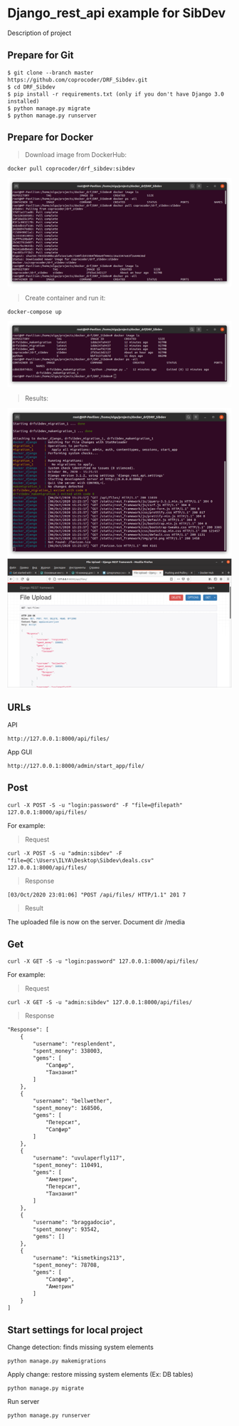 Django_rest_api example for SibDev
==================================

Description of project 

Prepare for Git
------------------
    $ git clone --branch master https://github.com/coprocoder/DRF_Sibdev.git 
    $ cd DRF_Sibdev
	$ pip install -r requirements.txt (only if you don't have Django 3.0 installed)
	$ python manage.py migrate
	$ python manage.py runserver

Prepare for Docker
------------------

>Download image from DockerHub:
 
    docker pull coprocoder/drf_sibdev:sibdev

![alt text](images/pulling.png "Процесс скачивания образа из хаба")

>Create container and run it:


    docker-compose up

![alt text](images/compose_up.png "Результат создания контейнера и запуска")
    
> Results:

![alt text](images/result_terminal.png "Результат запуска API")
![alt text](images/result_browser.png "Результат работы API")

URLs
------------------

 API
    
    http://127.0.0.1:8000/api/files/
 
 App GUI
    
    http://127.0.0.1:8000/admin/start_app/file/
    
Post
------------------
    
    curl -X POST -S -u "login:password" -F "file=@filepath" 127.0.0.1:8000/api/files/
    
For example:


> Request

    curl -X POST -S -u "admin:sibdev" -F "file=@C:\Users\ILYA\Desktop\Sibdev\deals.csv" 127.0.0.1:8000/api/files/
> Response

	[03/Oct/2020 23:01:06] "POST /api/files/ HTTP/1.1" 201 7

> Result

The uploaded file is now on the server. Document dir /media


Get
------------------

    curl -X GET -S -u "login:password" 127.0.0.1:8000/api/files/
    
For example:


> Request

    curl -X GET -S -u "admin:sibdev" 127.0.0.1:8000/api/files/

> Response

    "Response": [
        {
            "username": "resplendent",
            "spent_money": 338003,
            "gems": [
                "Сапфир",
                "Танзанит"
            ]
        },
        {
            "username": "bellwether",
            "spent_money": 168506,
            "gems": [
                "Петерсит",
                "Сапфир"
            ]
        },
        {
            "username": "uvulaperfly117",
            "spent_money": 110491,
            "gems": [
                "Аметрин",
                "Петерсит",
                "Танзанит"
            ]
        },
        {
            "username": "braggadocio",
            "spent_money": 93542,
            "gems": []
        },
        {
            "username": "kismetkings213",
            "spent_money": 78708,
            "gems": [
                "Сапфир",
                "Аметрин"
            ]
        }
    ]
    
Start settings for local project
------------------

Change detection: finds missing system elements

    python manage.py makemigrations
    
Apply change: restore missing system elements (Ex: DB tables)

    python manage.py migrate
    
Run server 

    python manage.py runserver
